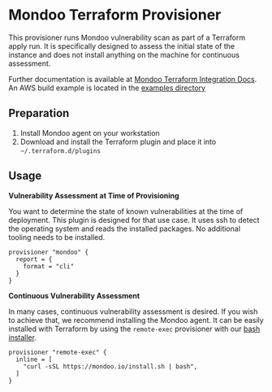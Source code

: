 # Mondoo Terraform Provisioner

This provisioner runs Mondoo vulnerability scan as part of a Terraform apply run. It is specifically designed to assess the initial state of the instance and does not install anything on the machine for continuous assessment. 

Further documentation is available at [Mondoo Terraform Integration Docs](https://mondoo.io/docs/apps/terraform). An AWS build example is located in the [examples directory](../examples/terraform-aws)

## Preparation

1. Install Mondoo agent on your workstation
2. Download and install the Terraform plugin and place it into `~/.terraform.d/plugins`

## Usage

**Vulnerability Assessment at Time of Provisioning**

You want to determine the state of known vulnerabilities at the time of deployment. This plugin is designed for that use case. It uses ssh to detect the operating system and reads the installed packages. No additional tooling needs to be installed.

```
provisioner "mondoo" {
  report = {
    format = "cli"
  }
}
```

**Continuous Vulnerability Assessment**

In many cases, continuous vulnerability assessment is desired. If you wish to achieve that, we recommend installing the Mondoo agent. It can be easily installed with Terraform by using the `remote-exec` provisioner with our [bash installer](https://mondoo.io/docs/agent/bash).

```
provisioner "remote-exec" {
  inline = [
    "curl -sSL https://mondoo.io/install.sh | bash",
  ] 
}
```


